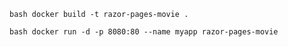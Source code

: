 `bash
docker build -t razor-pages-movie .
`

`bash
docker run -d -p 8080:80 --name myapp razor-pages-movie
`
